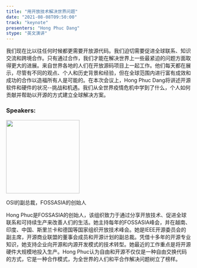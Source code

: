 ```yaml
---
title: "用开放技术解决世界问题"
date: "2021-08-08T09:50:00"
track: "keynote"
presenters: "Hong Phuc Dang"
stype: "英文演讲"
---
```

我们现在比以往任何时候都更需要开放源代码。我们迫切需要促进全球联系、知识交流和跨境合作。只有通过合作，我们才能在解决世界上一些最紧迫的问题方面取得更大的进展。来自世界各地的人们在开放源码项目上一起工作。他们每天都在展示，尽管有不同的观点、个人和历史背景和经验，但在全球范围内进行富有成效和成功的合作以造福所有人是可能的。在本次会议上，Hong Phuc Dang将讲述开源软件和硬件的状况--挑战和机遇。我们从全世界疫情危机中学到了什么，个人如何贡献并帮助以开源的方式建立全球解决方案。
### Speakers:

<img src="images/speaker/Hong-PhucDang.png" width="200"/>

OSI的副总裁，FOSSASIA的创始人

Hong Phuc是FOSSASIA的创始人，该组织致力于通过分享开放技术、促进全球联系和可持续生产来改善人们的生活。她主持每年的FOSSASIA峰会，并在越南、印度、中国、斯里兰卡和德国等国家组织开放技术峰会。她是IEEE开源委员会的副主席，开源商业联盟的董事会成员和开源计划的副总裁。凭借十多年的开源专业知识，她支持企业向开源和内源开发模式的技术转型。她最近的工作重点是将开源硬件大规模地投入生产。Hong Phuc认为自由和开源不仅仅是一种自由交换代码的方式，它是一种合作模式，为全世界的人们和平合作解决问题树立了榜样。

